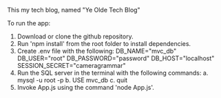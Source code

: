 This my tech blog, named "Ye Olde Tech Blog"

To run the app: 
1. Download or clone the github repository.
2. Run 'npm install' from the root folder to install dependencies.
3. Create .env file with the following:
    DB_NAME="mvc_db"
    DB_USER="root"
    DB_PASSWORD="password"
    DB_HOST="localhost"
    SESSION_SECRET="cameragrammar"
4. Run the SQL server in the terminal with the following commands:
    a. mysql -u root -p
    b. USE mvc_db
    c. quit
5. Invoke App.js using the command 'node App.js'.    

